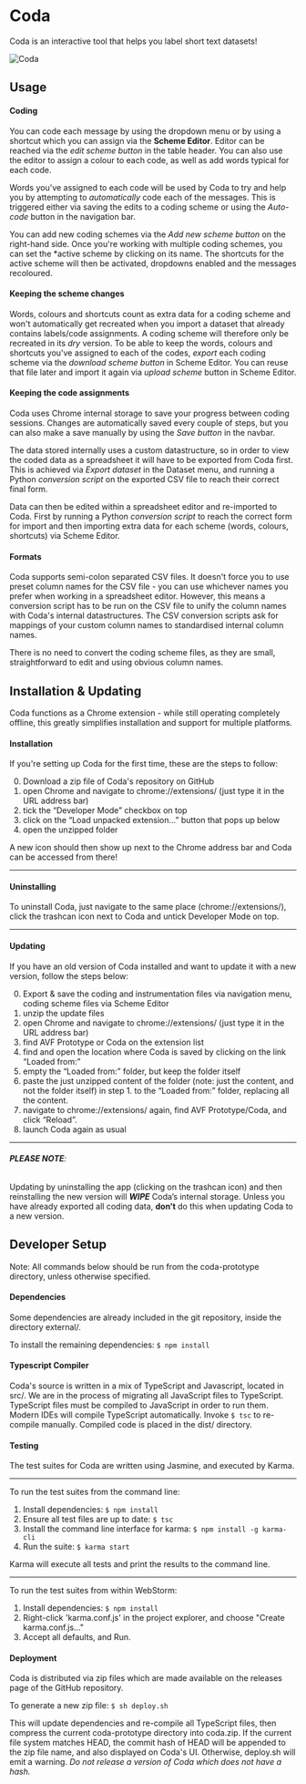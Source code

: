 # Coda

Coda is an interactive tool that helps you label short text datasets!

![Coda](data/img/coda2.png "Coda")


## Usage

#### Coding
You can code each message by using the dropdown menu or by using a shortcut which you can assign via the **Scheme Editor**.
Editor can be reached via the *edit scheme button* in the table header. You can also use the editor to assign a colour to each code, as well as add words typical for each code.

Words you've assigned to each code will be used by Coda to try and help you by attempting to *automatically* code each of the messages.
This is triggered either via saving the edits to a coding scheme or using the *Auto-code* button in the navigation bar.

You can add new coding schemes via the *Add new scheme button* on the right-hand side. Once you're working with multiple coding schemes, you can set the *active scheme by clicking on its name. The shortcuts for the active scheme will then be activated, dropdowns enabled and the messages recoloured.

#### Keeping the scheme changes
Words, colours and shortcuts count as extra data for a coding scheme and won't automatically get recreated when you import a dataset that already contains labels/code assignments. A coding scheme will therefore only be recreated in its *dry* version. To be able to keep the words, colours and shortcuts you've assigned to each of the codes, *export* each coding scheme via the *download scheme button* in Scheme Editor. You can reuse that file later and import it again via *upload scheme* button in Scheme Editor.

#### Keeping the code assignments

Coda uses Chrome internal storage to save your progress between coding sessions. Changes are automatically saved every couple of steps, but you can also make a save manually by using the *Save button* in the navbar.

The data stored internally uses a custom datastructure, so in order to view the coded data as a spreadsheet it will have to be exported from Coda first.
This is achieved via *Export dataset* in the Dataset menu, and running a Python *conversion script* on the exported CSV file to reach their correct final form.

Data can then be edited within a spreadsheet editor and re-imported to Coda. First by running a Python *conversion script* to reach the correct form for import and then importing extra data for each scheme (words, colours, shortcuts) via Scheme Editor.

#### Formats

Coda supports semi-colon separated CSV files. It doesn't force you to use preset column names for the CSV file - you can use whichever names you prefer when working in a spreadsheet editor. However, this means a conversion script has to be run on the CSV file to unify the column names with Coda's internal datastructures. The CSV conversion scripts ask for mappings of your custom column names to standardised internal column names.

There is no need to convert the coding scheme files, as they are small, straightforward to edit and using obvious column names.

## Installation & Updating

Coda functions as a Chrome extension - while still operating completely offline, this greatly simplifies installation and support for multiple platforms.

#### Installation

If you're setting up Coda for the first time, these are the steps to follow:

0. Download a zip file of Coda's repository on GitHub
1. open Chrome and navigate to chrome://extensions/ (just type it in the URL address bar)
2. tick the “Developer Mode” checkbox on top
3. click on the “Load unpacked extension…” button that pops up below
4. open the unzipped folder

A new icon should then show up next to the Chrome address bar and Coda can be accessed from there!

---

#### Uninstalling
To uninstall Coda, just navigate to the same place (chrome://extensions/), click the trashcan icon next to Coda and untick Developer Mode on top.

---

#### Updating

If you have an old version of Coda installed and want to update it with a new version, follow the steps below:

0. Export & save the coding and instrumentation files via navigation menu, coding scheme files via Scheme Editor
1. unzip the update files
2. open Chrome and navigate to chrome://extensions/ (just type it in the URL address bar)
3. find AVF Prototype or Coda on the extension list
4. find and open the location where Coda is saved by clicking on the link “Loaded from:” 
5. empty the “Loaded from:” folder, but keep the folder itself
6. paste the just unzipped content of the folder (note: just the content, and not the folder itself) in step 1. to the “Loaded from:” folder, replacing all the content.
7. navigate to chrome://extensions/ again, find AVF Prototype/Coda, and click “Reload”.
8. launch Coda again as usual

---

###### **PLEASE NOTE**:
Updating by uninstalling the app (clicking on the trashcan icon) and then reinstalling the new version will ***WIPE*** Coda’s internal storage. Unless you have already exported all coding data, **don’t** do this when updating Coda to a new version.

## Developer Setup

Note: All commands below should be run from the coda-prototype directory, unless otherwise specified.

#### Dependencies
Some dependencies are already included in the git repository, inside the directory external/.

To install the remaining dependencies: `$ npm install`

#### Typescript Compiler
Coda's source is written in a mix of TypeScript and Javascript, located in src/. We are in the process of  migrating all 
JavaScript files to TypeScript. TypeScript files must be compiled to JavaScript in order to run them. Modern IDEs will
compile TypeScript automatically. Invoke `$ tsc` to re-compile manually. Compiled code is placed in the dist/ directory.

#### Testing
The test suites for Coda are written using Jasmine, and executed by Karma.

---

To run the test suites from the command line:
1. Install dependencies: `$ npm install`
2. Ensure all test files are up to date: `$ tsc`
2. Install the command line interface for karma: `$ npm install -g karma-cli`
3. Run the suite: `$ karma start`

Karma will execute all tests and print the results to the command line.

---

To run the test suites from within WebStorm:
1. Install dependencies: `$ npm install`
2. Right-click 'karma.conf.js' in the project explorer, and choose "Create karma.conf.js..."
3. Accept all defaults, and Run.

#### Deployment
Coda is distributed via zip files which are made available on the releases page of the GitHub repository.

To generate a new zip file: `$ sh deploy.sh`

This will update dependencies and re-compile all TypeScript files, then compress the current coda-prototype directory
into coda.zip. If the current file system matches HEAD, the commit hash of HEAD will be appended to the zip file name, 
and also displayed on Coda's UI. Otherwise, deploy.sh will emit a warning. *Do not release a version of Coda which does 
not have a hash.*
